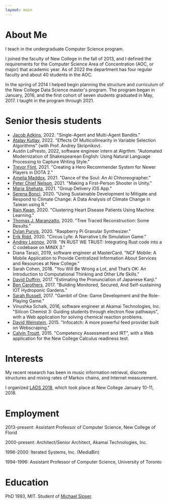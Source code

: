 ```yaml
---
layout: main
---
```


# About Me

I teach in the undergraduate Computer Science program.

I joined the faculty of New College in the fall of 2013, and I defined the requirements for the Computer Science Area of Concentration (AOC, or major) that academic year. As of 2022 the department has four regular faculty and about 40 students in the AOC.

In the spring of 2014 I helped begin planning the structure and curriculum of the New College Data Science master's program. The program began in January, 2016, and the first cohort of seven students graduated in May, 2017. I taught in the program through 2021.

# Senior thesis students
- [Jacob Adkins](https://www.linkedin.com/in/jacob-adkins99/), 2022. "Single-Agent and Multi-Agent Bandits."
- [Atalay Kutlay](https://www.linkedin.com/in/atalay-kutlay/), 2022. "Effects Of Multicollinearity in Variable Selection Algorithms" (with Prof. Andrey Skripnikov).
- Austin LoPresto, 2022, software engineer intern at Algrthm. "Automated Modernization of Shakespearean English: Using Natural Language Processing to Capture Writing Style."
- [Trevor Flint](https://www.linkedin.com/in/trevor-flint-b2a194210/), 2021. "Creating a Hero Recommender System for Newer Players in DOTA 2."
- [Amelia Maddox](https://www.linkedin.com/in/amelia-maddox/), 2021. "Dance of the Soul: An AI Chhoreographer."
- [Peter Chief Nelson](https://www.linkedin.com/in/chief-nelson-965a3a180/), 2021. "Making a First-Person Shooter in Unity."
- [Maria Shehata](https://www.linkedin.com/in/mariashehata/), 2021. "Group Delivery iOS App."
- [Serena Bonci](https://www.linkedin.com/in/serenaebonci/), 2020. "Using Sustainable Development to Mitigate and Respond to Climate Change: A Data Analysis of Climate Change in Taiwan using R."
- [Rain Kwan](https://www.linkedin.com/in/rain-kwan/), 2020. "Clustering Heart Disease Patients Using Machine Learning."
- [Thomas J. Maranzatto](https://tmaran2.people.uic.edu/), 2020. "Tree Traced Reconstruction: Some Results."
- [Dylan Purvis](https://www.linkedin.com/in/dylan-purvis-853b25b7/), 2020. "Raspberry Pi Granular Synthesizer."
- [Erik Ridd](https://www.linkedin.com/in/erik-c-ridd/), 2020. "Circus Lyfe: A Narrative Life Simulation Game."
- [Andrey Leonov](https://www.linkedin.com/in/andrew-leonov-612863191/), 2019. "IN RUST WE TRUST: Integrating Rust code into a C codebase on MINIX 3."
- Diana Tarazi, 2019, software engineer at MasterCard. "NCF Mobile: A Mobile Application to Provide Centralized Information About Services and Resources at New College."
- Sarah Cohen, 2018. "You Will Be Wrong a Lot, and That’s OK: An Introduction to Computational Thinking and Other Life Skills."
- [David Duffrin](https://www.linkedin.com/in/david-duffrin-26b4274b/), 2017. "Estimating the Pronunciation of Japanese Kanji." 
- [Ben Carothers](https://www.linkedin.com/in/btcrs/), 2017. "Building Monitored, Secured, And Self-sustaining IOT Hydroponic Gardens."
- [Sarah Russell](https://www.linkedin.com/in/sarah-russell-457478b5/), 2017. "Gambit of One: Game Development and the Role-Playing Game."
- Vinushka Schalk, 2016, software engineer at Akamai Technologies, Inc. "Silicon Chemist 3: Guiding students through electron flow pathways", with a Web application for solving chemical reaction problems.
- [David Weinstein](https://www.linkedin.com/in/davidhweinstein), 2015. "Infocatch: A more powerful feed provider built on Webscraping."
- [Calvin Troutt](https://www.linkedin.com/in/calvin-troutt-70b47357), 2015. "Competency Assessment and IRT", with a Web application for the New College Calculus readiness test. 

# Interests

My recent research has been in music information retrieval, discrete structures and mixing rates of Markov chains, and Internet measurement.

I organized [LADS 2018](ladsworkshop2018), which took place at New College January 10-11, 2018.

# Employment

2013-present: Assistant Professor of Computer Science, New College of Florid

2000-present: Architect/Senior Architect, Akamai Technologies, Inc.

1996-2000: Iterated Systems, Inc. (MediaBin)

1994-1996: Assistant Professor of Computer Science, University of Toronto

# Education

PhD 1993, MIT. Student of [Michael Sipser](http://www-math.mit.edu/~sipser).
